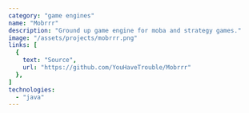 ```yaml
---
category: "game engines"
name: "Mobrrr"
description: "Ground up game engine for moba and strategy games."
image: "/assets/projects/mobrrr.png"
links: [
  {
    text: "Source",
    url: "https://github.com/YouHaveTrouble/Mobrrr"
  },
]
technologies:
  - "java"
---
```

